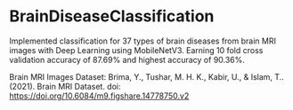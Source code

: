 # BrainDiseaseClassification
Implemented classification for 37 types of brain diseases from brain MRI images with Deep Learning using MobileNetV3.
Earning 10 fold cross validation accuracy of 87.69% and highest accuracy of 90.36%.

Brain MRI Images Dataset:
Brima, Y., Tushar, M. H. K., Kabir, U., & Islam, T.. (2021). Brain MRI Dataset. doi: https://doi.org/10.6084/m9.figshare.14778750.v2 

